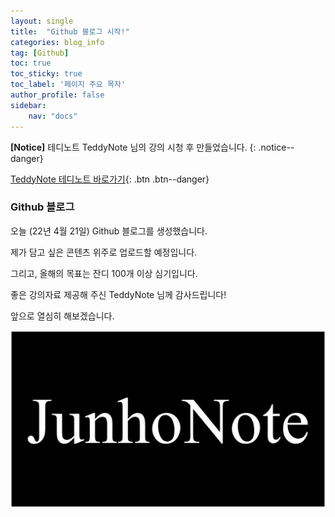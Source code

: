 ```yaml
---
layout: single
title:  "Github 블로그 시작!"
categories: blog_info
tag: [Github]
toc: true
toc_sticky: true
toc_label: '페이지 주요 목자'
author_profile: false
sidebar:
    nav: "docs"
---
```



**[Notice]** 테디노트 TeddyNote 님의 강의 시청 후 만들었습니다.
{: .notice--danger}

[TeddyNote 테디노트 바로가기](https://www.youtube.com/channel/UCt2wAAXgm87ACiQnDHQEW6Q/){: .btn .btn--danger}


### Github 블로그



오늘 (22년 4월 21일) Github 블로그를 생성했습니다.

제가 담고 싶은 콘텐츠 위주로 업로드할 예정입니다.

그리고, 올해의 목표는 잔디 100개 이상 심기입니다.

좋은 강의자료 제공해 주신 TeddyNote 님께 감사드립니다!

앞으로 열심히 해보겠습니다.

![JunhoNote](../images/2022-04-20-first/JunhoNote.JPG)